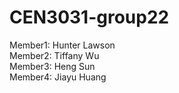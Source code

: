 # CEN3031-group22

Member1:  Hunter Lawson  
Member2:  Tiffany Wu  
Member3:  Heng Sun  
Member4:  Jiayu Huang  
